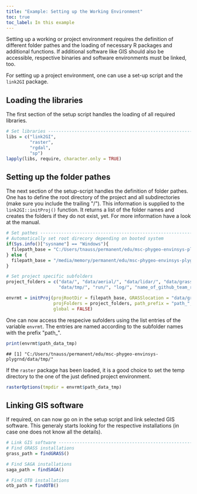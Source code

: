 ```yaml
---
title: "Example: Setting up the Working Environment"
toc: true
toc_label: In this example
---
```




Setting up a working or project environment requires the definition of different folder pathes and the loading of necessary R packages and additional functions. If additional software like GIS should also be accessible, respective binaries and software environments must be linked, too.

For setting up a project environment, one can use a set-up script and the `link2GI` package. 

## Loading the libraries
The first section of the setup script handles the loading of all required libraries.

```r
# Set libraries ----------------------------------------------------------------
libs = c("link2GI",
         "raster",
         "rgdal",
         "sp")
lapply(libs, require, character.only = TRUE)
```


## Setting up the folder pathes
The next section of the setup-script handles the definition of folder pathes. One has to define the root directory of the project and all subdirectories (make sure you include the trailing "/"). This information is supplied to the `link2GI::initProj()` function. It returns a list of the folder names and creates the folders if they do not exist, yet. For more information have a look at the manual.


```r
# Set pathes -------------------------------------------------------------------
# Automatically set root direcory depending on booted system
if(Sys.info()["sysname"] == "Windows"){
  filepath_base = "C:/Users/tnauss/permanent/edu/msc-phygeo-envinsys-plygrnd"
} else {
  filepath_base = "/media/memory/permanent/edu/msc-phygeo-envinsys-plygrnd"
}

# Set project specific subfolders
project_folders = c("data/", "data/aerial/", "data/lidar/", "data/grass/", 
                    "data/tmp/", "run/", "log/", "name_of_github_team_repository/")

envrmt = initProj(projRootDir = filepath_base, GRASSlocation = "data/grass",
                  projFolders = project_folders, path_prefix = "path_", 
                  global = FALSE)
```
One can now access the respecive sufolders using the list entries of the variable `envrmt`. The entries are named according to the subfolder names with the prefix "path_".

```r
print(envrmt$path_data_tmp)
```

```
## [1] "C:/Users/tnauss/permanent/edu/msc-phygeo-envinsys-plygrnd/data/tmp/"
```

If the `raster` package has been loaded, it is a good choice to set the temp directory to the one of the just defined project environment.

```r
rasterOptions(tmpdir = envrmt$path_data_tmp)
```


## Linking GIS software
If required, on can now go on in the setup script and link selected GIS software. This generaly starts looking for the respective installations (in case one does not know all the details).

```r
# Link GIS software ------------------------------------------------------------
# Find GRASS installations
grass_path = findGRASS()

# Find SAGA installations
saga_path = findSAGA()

# Find OTB installations
otb_path = findOTB()
```
